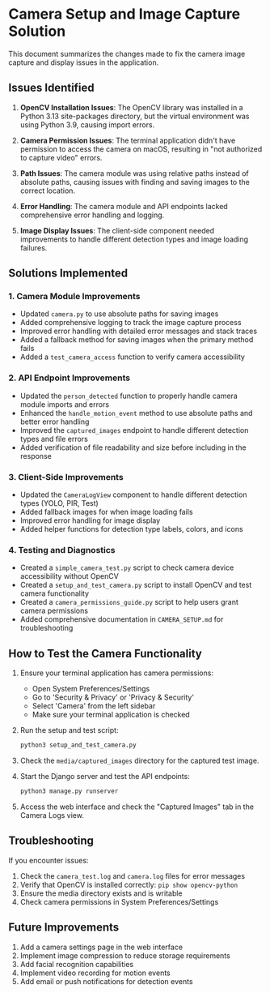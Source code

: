 # Camera Setup and Image Capture Solution

This document summarizes the changes made to fix the camera image capture and display issues in the application.

## Issues Identified

1. **OpenCV Installation Issues**: The OpenCV library was installed in a Python 3.13 site-packages directory, but the virtual environment was using Python 3.9, causing import errors.

2. **Camera Permission Issues**: The terminal application didn't have permission to access the camera on macOS, resulting in "not authorized to capture video" errors.

3. **Path Issues**: The camera module was using relative paths instead of absolute paths, causing issues with finding and saving images to the correct location.

4. **Error Handling**: The camera module and API endpoints lacked comprehensive error handling and logging.

5. **Image Display Issues**: The client-side component needed improvements to handle different detection types and image loading failures.

## Solutions Implemented

### 1. Camera Module Improvements

- Updated `camera.py` to use absolute paths for saving images
- Added comprehensive logging to track the image capture process
- Improved error handling with detailed error messages and stack traces
- Added a fallback method for saving images when the primary method fails
- Added a `test_camera_access` function to verify camera accessibility

### 2. API Endpoint Improvements

- Updated the `person_detected` function to properly handle camera module imports and errors
- Enhanced the `handle_motion_event` method to use absolute paths and better error handling
- Improved the `captured_images` endpoint to handle different detection types and file errors
- Added verification of file readability and size before including in the response

### 3. Client-Side Improvements

- Updated the `CameraLogView` component to handle different detection types (YOLO, PIR, Test)
- Added fallback images for when image loading fails
- Improved error handling for image display
- Added helper functions for detection type labels, colors, and icons

### 4. Testing and Diagnostics

- Created a `simple_camera_test.py` script to check camera device accessibility without OpenCV
- Created a `setup_and_test_camera.py` script to install OpenCV and test camera functionality
- Created a `camera_permissions_guide.py` script to help users grant camera permissions
- Added comprehensive documentation in `CAMERA_SETUP.md` for troubleshooting

## How to Test the Camera Functionality

1. Ensure your terminal application has camera permissions:

   - Open System Preferences/Settings
   - Go to 'Security & Privacy' or 'Privacy & Security'
   - Select 'Camera' from the left sidebar
   - Make sure your terminal application is checked

2. Run the setup and test script:

   ```bash
   python3 setup_and_test_camera.py
   ```

3. Check the `media/captured_images` directory for the captured test image.

4. Start the Django server and test the API endpoints:

   ```bash
   python3 manage.py runserver
   ```

5. Access the web interface and check the "Captured Images" tab in the Camera Logs view.

## Troubleshooting

If you encounter issues:

1. Check the `camera_test.log` and `camera.log` files for error messages
2. Verify that OpenCV is installed correctly: `pip show opencv-python`
3. Ensure the media directory exists and is writable
4. Check camera permissions in System Preferences/Settings

## Future Improvements

1. Add a camera settings page in the web interface
2. Implement image compression to reduce storage requirements
3. Add facial recognition capabilities
4. Implement video recording for motion events
5. Add email or push notifications for detection events

